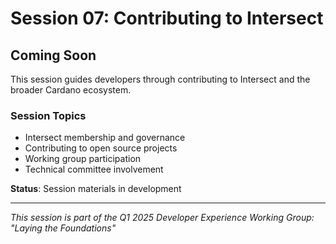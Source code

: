 # Session 07: Contributing to Intersect

## Coming Soon

This session guides developers through contributing to Intersect and the broader Cardano ecosystem.

### Session Topics
- Intersect membership and governance
- Contributing to open source projects
- Working group participation
- Technical committee involvement

**Status**: Session materials in development

---

*This session is part of the Q1 2025 Developer Experience Working Group: "Laying the Foundations"*